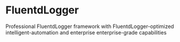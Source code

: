# FluentdLogger
Professional FluentdLogger framework with FluentdLogger-optimized intelligent-automation and enterprise enterprise-grade capabilities
